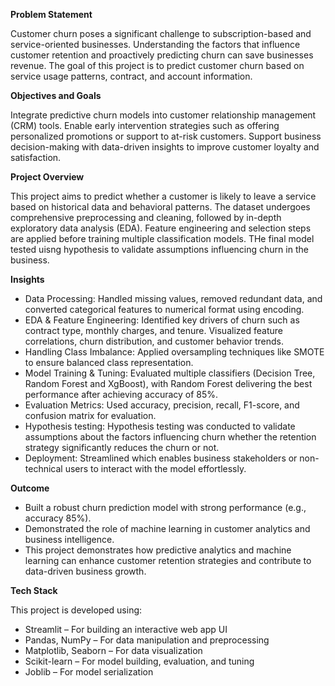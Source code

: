 **Problem Statement**

Customer churn poses a significant challenge to subscription-based and service-oriented businesses.
Understanding the factors that influence customer retention and proactively predicting churn can save businesses revenue.
The goal of this project is to predict customer churn based on service usage patterns, contract, and account information.

**Objectives and Goals**

Integrate predictive churn models into customer relationship management (CRM) tools.
Enable early intervention strategies such as offering personalized promotions or support to at-risk customers.
Support business decision-making with data-driven insights to improve customer loyalty and satisfaction.

**Project Overview**

This project aims to predict whether a customer is likely to leave a service based on historical data and behavioral patterns.
The dataset undergoes comprehensive preprocessing and cleaning, followed by in-depth exploratory data analysis (EDA).
Feature engineering and selection steps are applied before training multiple classification models.
THe final model tested uisng hypothesis to validate assumptions influencing churn in the business.

**Insights**

- Data Processing: Handled missing values, removed redundant data, and converted categorical features to numerical format using encoding.
- EDA & Feature Engineering: Identified key drivers of churn such as contract type, monthly charges, and tenure.
                             Visualized feature correlations, churn distribution, and customer behavior trends.
- Handling Class Imbalance: Applied oversampling techniques like SMOTE to ensure balanced class representation.
- Model Training & Tuning: Evaluated multiple classifiers (Decision Tree, Random Forest and XgBoost),
                           with Random Forest delivering the best performance after achieving accuracy of 85%.
- Evaluation Metrics: Used accuracy, precision, recall, F1-score, and confusion matrix for evaluation.
- Hypothesis testing: Hypothesis testing was conducted to validate assumptions about the factors influencing churn
                      whether the retention strategy significantly reduces the churn or not.
- Deployment: Streamlined which enables business stakeholders or non-technical users to interact with the model effortlessly.


**Outcome**

- Built a robust churn prediction model with strong performance (e.g., accuracy 85%).
- Demonstrated the role of machine learning in customer analytics and business intelligence.
- This project demonstrates how predictive analytics and machine learning can enhance customer
  retention strategies and contribute to data-driven business growth.

**Tech Stack**

This project is developed using:
- Streamlit – For building an interactive web app UI
- Pandas, NumPy – For data manipulation and preprocessing
- Matplotlib, Seaborn – For data visualization
- Scikit-learn – For model building, evaluation, and tuning
- Joblib – For model serialization



